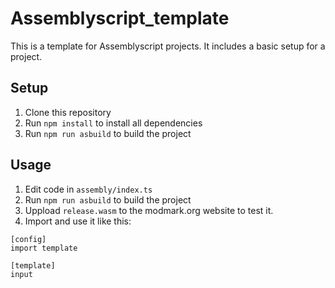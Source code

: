 # Assemblyscript_template
This is a template for Assemblyscript projects. It includes a basic setup for a project.

## Setup
1. Clone this repository
2. Run `npm install` to install all dependencies
3. Run `npm run asbuild` to build the project

## Usage
1. Edit code in `assembly/index.ts`
1. Run `npm run asbuild` to build the project
2. Uppload `release.wasm` to the modmark.org website to test it.
3. Import and use it like this: 
```
[config]
import template

[template]
input
```
